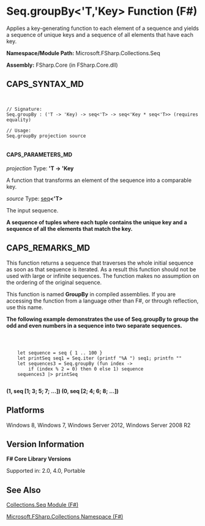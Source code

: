 # Seq.groupBy<'T,'Key> Function (F#)

Applies a key-generating function to each element of a sequence and yields a sequence of unique keys and a sequence of all elements that have each key.

**Namespace/Module Path:** Microsoft.FSharp.Collections.Seq

**Assembly:** FSharp.Core (in FSharp.Core.dll)


## CAPS_SYNTAX_MD



```


// Signature:
Seq.groupBy : ('T -> 'Key) -> seq<'T> -> seq<'Key * seq<'T>> (requires equality)

// Usage:
Seq.groupBy projection source


```



#### CAPS_PARAMETERS_MD
*projection*
Type: **'T -&gt; 'Key**


A function that transforms an element of the sequence into a comparable key.


*source*
Type: [seq](http://msdn.microsoft.com/en-us/library/2f0c87c6-8a0d-4d33-92a6-10d1d037ce75)**&lt;'T&gt;**


The input sequence.



**A sequence of tuples where each tuple contains the unique key and a sequence of all the elements that match the key.**
## CAPS_REMARKS_MD
This function returns a sequence that traverses the whole initial sequence as soon as that sequence is iterated. As a result this function should not be used with large or infinite sequences. The function makes no assumption on the ordering of the original sequence.

This function is named **GroupBy** in compiled assemblies. If you are accessing the function from a language other than F#, or through reflection, use this name.

**The following example demonstrates the use of Seq.groupBy to group the odd and even numbers in a sequence into two separate sequences.**


```



    let sequence = seq { 1 .. 100 }
    let printSeq seq1 = Seq.iter (printf "%A ") seq1; printfn ""
    let sequences3 = Seq.groupBy (fun index ->
        if (index % 2 = 0) then 0 else 1) sequence
    sequences3 |> printSeq


```



**(1, seq [1; 3; 5; 7; ...]) (0, seq [2; 4; 6; 8; ...])**
## Platforms
Windows 8, Windows 7, Windows Server 2012, Windows Server 2008 R2


## Version Information
**F# Core Library Versions**

Supported in: 2.0, 4.0, Portable




## See Also
[Collections.Seq Module &#40;F&#35;&#41;](Collections.Seq+Module+%28F%23%29.md)

[Microsoft.FSharp.Collections Namespace &#40;F&#35;&#41;](Microsoft.FSharp.Collections+Namespace+%28F%23%29.md)


